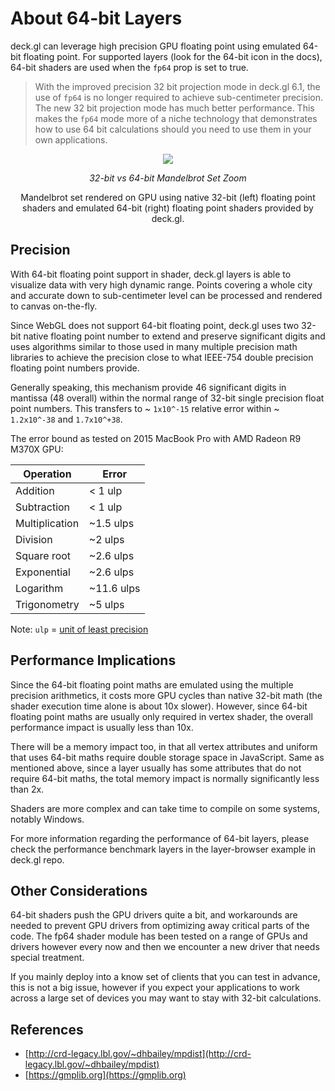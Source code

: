 # About 64-bit Layers

deck.gl can leverage high precision GPU floating point using emulated 64-bit floating point. For supported layers (look for the 64-bit icon in the docs), 64-bit shaders are used when the `fp64` prop is set to true.

> With the improved precision 32 bit projection mode in deck.gl 6.1, the use of `fp64` is no longer required to achieve sub-centimeter precision. The new 32 bit projection mode has much better performance. This makes the `fp64` mode more of a niche technology that demonstrates how to use 64 bit calculations should you need to use them in your own applications.

<div align="center">
  <div>
    <img src="https://raw.github.com/visgl/deck.gl-data/master/images/fp64-mandelbrot.gif" />
    <p><i>32-bit vs 64-bit Mandelbrot Set Zoom</i></p>
  </div>
</div>

<center>Mandelbrot set rendered on GPU using native 32-bit (left) floating point shaders and emulated 64-bit (right)
floating point shaders provided by deck.gl.</center>


## Precision

With 64-bit floating point support in shader, deck.gl layers is able to visualize data with very high dynamic range. Points covering a whole city and accurate down to sub-centimeter level can be processed and rendered to canvas on-the-fly.

Since WebGL does not support 64-bit floating point, deck.gl uses two 32-bit native floating point number to extend and preserve significant digits and uses algorithms similar to those used in many multiple precision math libraries to achieve the precision close to what IEEE-754 double precision floating point numbers provide.

Generally speaking, this mechanism provide 46 significant digits in mantissa (48 overall) within the normal range of 32-bit single precision float point numbers. This transfers to ~ `1x10^-15` relative error within ~ `1.2x10^-38` and `1.7x10^+38`.

The error bound as tested on 2015 MacBook Pro with AMD Radeon R9 M370X GPU:

| Operation      | Error      |
| ----           | ----       |
| Addition       | < 1 ulp    |
| Subtraction    | < 1 ulp    |
| Multiplication | ~1.5 ulps  |
| Division       | ~2 ulps    |
| Square root    | ~2.6 ulps  |
| Exponential    | ~2.6 ulps  |
| Logarithm      | ~11.6 ulps |
| Trigonometry   | ~5 ulps    |

Note: `ulp` = [unit of least precision](https://en.wikipedia.org/wiki/Unit_in_the_last_place)


## Performance Implications

Since the 64-bit floating point maths are emulated using the multiple precision arithmetics, it costs more GPU cycles than native 32-bit
math (the shader execution time alone is about 10x slower). However, since 64-bit floating point maths are usually only required in vertex shader, the overall performance impact is usually less than 10x.

There will be a memory impact too, in that all vertex attributes and uniform that uses 64-bit maths require double storage space in JavaScript. Same as mentioned above, since a layer usually has some attributes that do not require 64-bit maths, the total memory impact is normally significantly less than 2x.

Shaders are more complex and can take time to compile on some systems, notably Windows.

For more information regarding the performance of 64-bit layers, please check the performance benchmark layers in the layer-browser example in deck.gl repo.


## Other Considerations

64-bit shaders push the GPU drivers quite a bit, and workarounds are needed to prevent GPU drivers from optimizing away critical parts of the code. The fp64 shader module has been tested on a range of GPUs and drivers however every now and then we encounter a new driver that needs special treatment.

If you mainly deploy into a know set of clients that you can test in advance, this is not a big issue, however if you expect your applications to work across a large set of devices you may want to stay with 32-bit calculations.


## References

* [http://crd-legacy.lbl.gov/~dhbailey/mpdist](http://crd-legacy.lbl.gov/~dhbailey/mpdist)
* [https://gmplib.org](https://gmplib.org)
